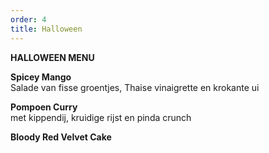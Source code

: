 ```yaml
---
order: 4
title: Halloween
---
```


**HALLOWEEN MENU**

**Spicey Mango**  
Salade van fisse groentjes, Thaise vinaigrette en krokante ui

**Pompoen Curry**  
met kippendij, kruidige rijst en pinda crunch

**Bloody Red Velvet Cake**